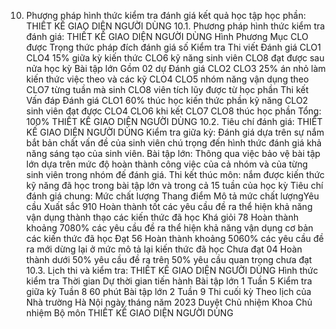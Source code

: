 10. Phương pháp hình thức kiểm tra đánh giá kết quả học tập học phần: THIẾT KẾ GIAO DIỆN NGƯỜI DÙNG
10.1. Phương pháp hình thức kiểm tra đánh giá: THIẾT KẾ GIAO DIỆN NGƯỜI DÙNG Hình Phương Mục CLO được Trọng thức pháp đích đánh giá số Kiểm tra Thi viết Đánh giá CLO1 CLO4 15% giữa kỳ kiến thức CLO6 kỹ năng sinh viên CLO8 đạt được sau nửa học kỳ Bài tập lớn Gồm 02 dự Đánh giá CLO2 CLO3 25% án nhỏ làm kiến thức việc theo và các kỹ CLO4 CLO5 nhóm năng vận dụng theo CLO7 từng tuần mà sinh CLO8 viên tích lũy được từ học phần Thi kết Vấn đáp Đánh giá CLO1 60% thúc học kiến thức phần kỹ năng CLO2 sinh viên đạt được CLO4 CLO6 khi kết CLO7 CLO8 thúc học phần Tổng: 100% THIẾT KẾ GIAO DIỆN NGƯỜI DÙNG 10.2. Tiêu chí đánh giá: THIẾT KẾ GIAO DIỆN NGƯỜI DÙNG Kiểm tra giữa kỳ: Đánh giá dựa trên sự nắm bắt bản chất vấn đề của sinh viên chú trọng đến hình thức đánh giá khả năng sáng tạo của sinh viên. Bài tập lớn: Thông qua việc bảo vệ bài tập lớn dựa trên mức độ hoàn thành công việc của cả nhóm và của từng sinh viên trong nhóm đế đánh giá. Thi kết thúc môn: nắm được kiến thức kỹ năng đã học trong bài tập lớn và trong cả 15 tuần của học kỳ Tiêu chí đánh giá chung:
Mức chất lượng Thang điểm Mô tả mức chất lượngYêu cầu Xuất sắc 910 Hoàn thành tốt các yêu cầu đề ra thể hiện khả năng vận dụng thành thạo các kiến thức đã học
Khá giỏi 78 Hoàn thành khoảng 7080% các yêu cầu đề ra thể hiện khả năng vận dụng cơ bản các kiến thức đã học
Đạt 56 Hoàn thành khoảng 5060% các yêu cầu đề ra mới dừng lại ở mức mô tả lại kiến thức đã học
Chưa đạt 04 Hoàn thành dưới 50% yêu cầu đề ra trên 50% yêu cầu quan trọng chưa đạt
10.3. Lịch thi và kiểm tra: THIẾT KẾ GIAO DIỆN NGƯỜI DÙNG Hình thức kiểm tra Thời gian Dự thời gian tiến hành Bài tập lớn 1 Tuần 5
Kiểm tra giữa kỳ Tuần 8 60 phút
Bài tập lớn 2 Tuần 9
Thi cuối kỳ Theo lịch của Nhà trường
Hà Nội ngày tháng năm 2023 Duyệt Chủ nhiệm Khoa Chủ nhiệm Bộ môn THIẾT KẾ GIAO DIỆN NGƯỜI DÙNG